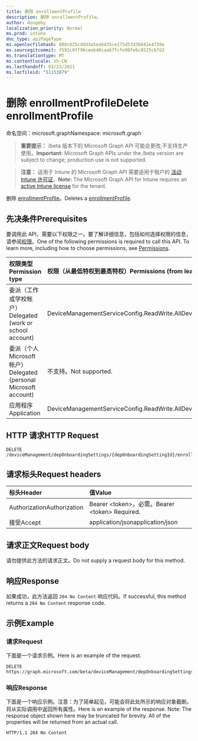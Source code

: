 ```yaml
---
title: 删除 enrollmentProfile
description: 删除 enrollmentProfile。
author: dougeby
localization_priority: Normal
ms.prod: intune
doc_type: apiPageType
ms.openlocfilehash: 888c025cddd3a5ea6435ce175d53d36842e4739e
ms.sourcegitcommit: f592c9ff96ceeb40caa67fcfe90fe6c8525cb7d2
ms.translationtype: MT
ms.contentlocale: zh-CN
ms.lasthandoff: 03/23/2021
ms.locfileid: "51153879"
---
```

# <a name="delete-enrollmentprofile"></a><span data-ttu-id="96d19-103">删除 enrollmentProfile</span><span class="sxs-lookup"><span data-stu-id="96d19-103">Delete enrollmentProfile</span></span>

<span data-ttu-id="96d19-104">命名空间：microsoft.graph</span><span class="sxs-lookup"><span data-stu-id="96d19-104">Namespace: microsoft.graph</span></span>

> <span data-ttu-id="96d19-105">**重要提示：** /beta 版本下的 Microsoft Graph API 可能会更改;不支持生产使用。</span><span class="sxs-lookup"><span data-stu-id="96d19-105">**Important:** Microsoft Graph APIs under the /beta version are subject to change; production use is not supported.</span></span>

> <span data-ttu-id="96d19-106">**注意：** 适用于 Intune 的 Microsoft Graph API 需要适用于租户的 [活动 Intune 许可证](https://go.microsoft.com/fwlink/?linkid=839381)。</span><span class="sxs-lookup"><span data-stu-id="96d19-106">**Note:** The Microsoft Graph API for Intune requires an [active Intune license](https://go.microsoft.com/fwlink/?linkid=839381) for the tenant.</span></span>

<span data-ttu-id="96d19-107">删除 [enrollmentProfile](../resources/intune-enrollment-enrollmentprofile.md)。</span><span class="sxs-lookup"><span data-stu-id="96d19-107">Deletes a [enrollmentProfile](../resources/intune-enrollment-enrollmentprofile.md).</span></span>

## <a name="prerequisites"></a><span data-ttu-id="96d19-108">先决条件</span><span class="sxs-lookup"><span data-stu-id="96d19-108">Prerequisites</span></span>
<span data-ttu-id="96d19-p101">要调用此 API，需要以下权限之一。要了解详细信息，包括如何选择权限的信息，请参阅[权限](/graph/permissions-reference)。</span><span class="sxs-lookup"><span data-stu-id="96d19-p101">One of the following permissions is required to call this API. To learn more, including how to choose permissions, see [Permissions](/graph/permissions-reference).</span></span>

|<span data-ttu-id="96d19-111">权限类型</span><span class="sxs-lookup"><span data-stu-id="96d19-111">Permission type</span></span>|<span data-ttu-id="96d19-112">权限（从最低特权到最高特权）</span><span class="sxs-lookup"><span data-stu-id="96d19-112">Permissions (from least to most privileged)</span></span>|
|:---|:---|
|<span data-ttu-id="96d19-113">委派（工作或学校帐户）</span><span class="sxs-lookup"><span data-stu-id="96d19-113">Delegated (work or school account)</span></span>|<span data-ttu-id="96d19-114">DeviceManagementServiceConfig.ReadWrite.All</span><span class="sxs-lookup"><span data-stu-id="96d19-114">DeviceManagementServiceConfig.ReadWrite.All</span></span>|
|<span data-ttu-id="96d19-115">委派（个人 Microsoft 帐户）</span><span class="sxs-lookup"><span data-stu-id="96d19-115">Delegated (personal Microsoft account)</span></span>|<span data-ttu-id="96d19-116">不支持。</span><span class="sxs-lookup"><span data-stu-id="96d19-116">Not supported.</span></span>|
|<span data-ttu-id="96d19-117">应用程序</span><span class="sxs-lookup"><span data-stu-id="96d19-117">Application</span></span>|<span data-ttu-id="96d19-118">DeviceManagementServiceConfig.ReadWrite.All</span><span class="sxs-lookup"><span data-stu-id="96d19-118">DeviceManagementServiceConfig.ReadWrite.All</span></span>|

## <a name="http-request"></a><span data-ttu-id="96d19-119">HTTP 请求</span><span class="sxs-lookup"><span data-stu-id="96d19-119">HTTP Request</span></span>
<!-- {
  "blockType": "ignored"
}
-->
``` http
DELETE /deviceManagement/depOnboardingSettings/{depOnboardingSettingId}/enrollmentProfiles/{enrollmentProfileId}
```

## <a name="request-headers"></a><span data-ttu-id="96d19-120">请求标头</span><span class="sxs-lookup"><span data-stu-id="96d19-120">Request headers</span></span>
|<span data-ttu-id="96d19-121">标头</span><span class="sxs-lookup"><span data-stu-id="96d19-121">Header</span></span>|<span data-ttu-id="96d19-122">值</span><span class="sxs-lookup"><span data-stu-id="96d19-122">Value</span></span>|
|:---|:---|
|<span data-ttu-id="96d19-123">Authorization</span><span class="sxs-lookup"><span data-stu-id="96d19-123">Authorization</span></span>|<span data-ttu-id="96d19-124">Bearer &lt;token&gt;。必需。</span><span class="sxs-lookup"><span data-stu-id="96d19-124">Bearer &lt;token&gt; Required.</span></span>|
|<span data-ttu-id="96d19-125">接受</span><span class="sxs-lookup"><span data-stu-id="96d19-125">Accept</span></span>|<span data-ttu-id="96d19-126">application/json</span><span class="sxs-lookup"><span data-stu-id="96d19-126">application/json</span></span>|

## <a name="request-body"></a><span data-ttu-id="96d19-127">请求正文</span><span class="sxs-lookup"><span data-stu-id="96d19-127">Request body</span></span>
<span data-ttu-id="96d19-128">请勿提供此方法的请求正文。</span><span class="sxs-lookup"><span data-stu-id="96d19-128">Do not supply a request body for this method.</span></span>

## <a name="response"></a><span data-ttu-id="96d19-129">响应</span><span class="sxs-lookup"><span data-stu-id="96d19-129">Response</span></span>
<span data-ttu-id="96d19-130">如果成功，此方法返回 `204 No Content` 响应代码。</span><span class="sxs-lookup"><span data-stu-id="96d19-130">If successful, this method returns a `204 No Content` response code.</span></span>

## <a name="example"></a><span data-ttu-id="96d19-131">示例</span><span class="sxs-lookup"><span data-stu-id="96d19-131">Example</span></span>

### <a name="request"></a><span data-ttu-id="96d19-132">请求</span><span class="sxs-lookup"><span data-stu-id="96d19-132">Request</span></span>
<span data-ttu-id="96d19-133">下面是一个请求示例。</span><span class="sxs-lookup"><span data-stu-id="96d19-133">Here is an example of the request.</span></span>
``` http
DELETE https://graph.microsoft.com/beta/deviceManagement/depOnboardingSettings/{depOnboardingSettingId}/enrollmentProfiles/{enrollmentProfileId}
```

### <a name="response"></a><span data-ttu-id="96d19-134">响应</span><span class="sxs-lookup"><span data-stu-id="96d19-134">Response</span></span>
<span data-ttu-id="96d19-p102">下面是一个响应示例。注意：为了简单起见，可能会将此处所示的响应对象截断。将从实际调用中返回所有属性。</span><span class="sxs-lookup"><span data-stu-id="96d19-p102">Here is an example of the response. Note: The response object shown here may be truncated for brevity. All of the properties will be returned from an actual call.</span></span>
``` http
HTTP/1.1 204 No Content
```




